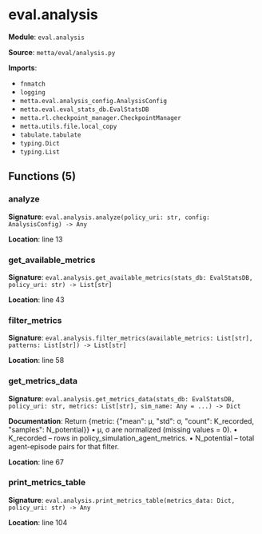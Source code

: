 # eval.analysis

**Module**: `eval.analysis`

**Source**: `metta/eval/analysis.py`

**Imports**:
- `fnmatch`
- `logging`
- `metta.eval.analysis_config.AnalysisConfig`
- `metta.eval.eval_stats_db.EvalStatsDB`
- `metta.rl.checkpoint_manager.CheckpointManager`
- `metta.utils.file.local_copy`
- `tabulate.tabulate`
- `typing.Dict`
- `typing.List`

## Functions (5)

### analyze

**Signature**: `eval.analysis.analyze(policy_uri: str, config: AnalysisConfig) -> Any`

**Location**: line 13

### get_available_metrics

**Signature**: `eval.analysis.get_available_metrics(stats_db: EvalStatsDB, policy_uri: str) -> List[str]`

**Location**: line 43

### filter_metrics

**Signature**: `eval.analysis.filter_metrics(available_metrics: List[str], patterns: List[str]) -> List[str]`

**Location**: line 58

### get_metrics_data

**Signature**: `eval.analysis.get_metrics_data(stats_db: EvalStatsDB, policy_uri: str, metrics: List[str], sim_name: Any = ...) -> Dict`

**Documentation**: Return {metric: {"mean": μ, "std": σ,
                 "count": K_recorded,
                 "samples": N_potential}}
    • μ, σ are normalized (missing values = 0).
    • K_recorded  – rows in policy_simulation_agent_metrics.
    • N_potential – total agent-episode pairs for that filter.

**Location**: line 67

### print_metrics_table

**Signature**: `eval.analysis.print_metrics_table(metrics_data: Dict, policy_uri: str) -> Any`

**Location**: line 104

